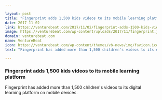 ```yaml
---

layout: post
title: "Fingerprint adds 1,500 kids videos to its mobile learning platform"
date: 2017-11-02
link: https://venturebeat.com/2017/11/02/fingerprint-adds-1500-kids-videos-to-its-mobile-learning-platform/
image: https://venturebeat.com/wp-content/uploads/2017/11/fingerprint.jpg?fit=780%2C436&strip=all
domain: venturebeat.com
name: VentureBeat
icon: https://venturebeat.com/wp-content/themes/vb-news/img/favicon.ico
text: "Fingerprint has added more than 1,500 children's videos to its digital learning platform on mobile devices."

---
```


### Fingerprint adds 1,500 kids videos to its mobile learning platform

Fingerprint has added more than 1,500 children's videos to its digital learning platform on mobile devices.